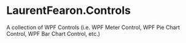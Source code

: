 # LaurentFearon.Controls
A collection of WPF Controls (i.e. WPF Meter Control, WPF Pie Chart Control, WPF Bar Chart Control, etc.)
